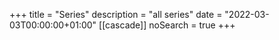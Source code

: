 +++
title       = "Series"
description = "all series"
date        = "2022-03-03T00:00:00+01:00"
[[cascade]]
noSearch    = true
+++
